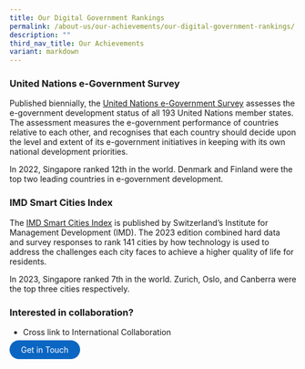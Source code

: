 ```yaml
---
title: Our Digital Government Rankings
permalink: /about-us/our-achievements/our-digital-government-rankings/
description: ""
third_nav_title: Our Achievements
variant: markdown
---
```

### United Nations e-Government Survey

Published biennially, the [United Nations e-Government Survey](https://publicadministration.un.org/egovkb/en-us/Reports/UN-E-Government-Survey-2022) assesses the e-government development status of all 193 United Nations member states. The assessment measures the e-government performance of countries relative to each other, and recognises that each country should decide upon the level and extent of its e-government initiatives in keeping with its own national development priorities.

In 2022, Singapore ranked 12th in the world. Denmark and Finland were the top two leading countries in e-government development.

### IMD Smart Cities Index

The [IMD Smart Cities Index](https://www.imd.org/wp-content/uploads/2023/04/smartcityindex-2023-v7.pdf) is published by Switzerland’s Institute for Management Development (IMD). The 2023 edition combined hard data and survey responses to rank 141 cities by how technology is used to address the challenges each city faces to achieve a higher quality of life for residents.

In 2023, Singapore ranked 7th in the world. Zurich, Oslo, and Canberra were the top three cities respectively.

### Interested in collaboration?
* Cross link to International Collaboration

<a href="/international-collaboration" target="\_blank" style="background-color: #0A66C2; color: white; text-decoration: none; border-radius: 100px; padding-left: 20px; padding-right: 20px; padding-top:8px; padding-bottom:8px">Get in Touch</a>
